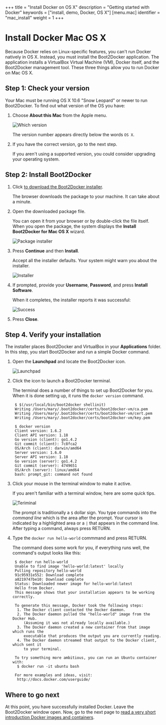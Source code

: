 +++
title = "Install Docker on OS X"
description = "Getting started with Docker"
keywords = ["install, demo, Docker, OS X"]
[menu.mac]
identifier = "mac_install"
weight = 1
+++

# Install Docker Mac OS X

Because Docker relies on Linux-specific features, you can't run Docker natively
in OS X. Instead, you must install the Boot2Docker application. The application
installs a VirtualBox Virtual Machine (VM), Docker itself, and the Boot2Docker
management tool. These three things allow you to run Docker on Mac OS X.

## Step 1: Check your version

Your Mac must be running OS X 10.6 "Snow Leopard" or newer to run Boot2Docker.
To find out what version of the OS you have:

1. Choose **About this Mac** from the Apple menu. 

    ![Which version](/mac/images/which_version.png)

    The version number appears directly below the words `OS X`.

2. If you have the correct version, go to the next step.

    If you aren't using a supported version, you could consider upgrading your
    operating system.


## Step 2: Install Boot2Docker

1. Click <a href="https://github.com/boot2docker/osx-installer/releases/download/v1.7.0/Boot2Docker-1.7.0.pkg" >to download the Boot2Docker installer</a>.
   
	  The browser downloads the package to your machine. It can take about a
    minute.

3. Open the downloaded package file.

    You can open it from your browser or by double-click the file itself. When you open the package, the system displays the **Install Boot2Docker for
    Mac OS X** wizard.
    
    ![Package installer](/mac/images/package_installer.png)

4. Press **Continue** and then **Install**.

	  Accept all the installer defaults. Your system might warn you about the
   installer.  
    
    ![Installer](/mac/images/install_software.png)
    
5.  If prompted, provide your **Username**, **Password**, and press **Install Software**.
    
    When it completes, the installer reports it was successful:
    
    ![Success](/mac/images/successful.png)
    
6. Press **Close**.


## Step 4. Verify your installation

The installer places Boot2Docker and VirtualBox in your **Applications** folder.
In this step, you start Boot2Docker and run a simple Docker command.

1. Open the **Launchpad** and locate the Boot2Docker icon.

    ![Launchpad](/mac/images/applications_folder.png)
    
2. Click the icon to launch a Boot2Docker terminal.

    The terminal does a number of things to set up Boot2Docker for you. When it
    is done setting up, it runs the `docker version` command.
    
        $ $(/usr/local/bin/boot2docker shellinit)
        Writing /Users/mary/.boot2docker/certs/boot2docker-vm/ca.pem
        Writing /Users/mary/.boot2docker/certs/boot2docker-vm/cert.pem
        Writing /Users/mary/.boot2docker/certs/boot2docker-vm/key.pem

        $ docker version
        Client version: 1.6.2
        Client API version: 1.18
        Go version (client): go1.4.2
        Git commit (client): 7c8fca2
        OS/Arch (client): darwin/amd64
        Server version: 1.6.0
        Server API version: 1.18
        Go version (server): go1.4.2
        Git commit (server): 4749651
        OS/Arch (server): linux/amd64
        bash: prompt_git: command not found

3.  Click your mouse in the terminal window to make it active.

    If you aren't familiar with a terminal window, here are some quick tips. 
    
    ![Teriminal](/tutimg/terminal.png) 
    
    The prompt is traditionally a `$` dollar sign. You type commands into the
    *command line* which is the area after the prompt. Your cursor is indicated
    by a highlighted area or a `|` that appears in the command line. After
    typing a command, always press RETURN.

4. Type the `docker run hello-world` commmand and press RETURN.

    The command does some work for you, if everything runs well, the command's
    output looks like this:
    
        $ docker run hello-world
        Unable to find image 'hello-world:latest' locally
        Pulling repository hello-world
        91c95931e552: Download complete 
        a8219747be10: Download complete 
        Status: Downloaded newer image for hello-world:latest
        Hello from Docker.
        This message shows that your installation appears to be working correctly.

        To generate this message, Docker took the following steps:
         1. The Docker client contacted the Docker daemon.
         2. The Docker daemon pulled the "hello-world" image from the Docker Hub.
            (Assuming it was not already locally available.)
         3. The Docker daemon created a new container from that image which runs the
            executable that produces the output you are currently reading.
         4. The Docker daemon streamed that output to the Docker client, which sent it
            to your terminal.

        To try something more ambitious, you can run an Ubuntu container with:
         $ docker run -it ubuntu bash

        For more examples and ideas, visit:
         http://docs.docker.com/userguide/


## Where to go next

At this point, you have successfully installed Docker. Leave the Boot2Docker window open. Now, go to the next page to [read a very short introduction Docker images and containers](/mac/step_two).


&nbsp;